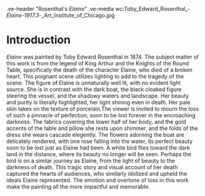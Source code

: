 .ve-header "Rosenthal's *Elaine*"
.ve-media wc:Toby_Edward_Rosenthal_-_Elaine_-_1917.3_-_Art_Institute_of_Chicago.jpg

# Introduction
*Elaine* was painted by Toby Edward Rosenthal in 1874. The subject matter of this work is from the legend of King Arthur and the Knights of the Round Table, specifically the death of the character Elaine, who died of a broken heart. This poignant scene utilizes lighting to add to the tragedy of the scene. The figure of Elaine is unnaturally well lit, with no evident light source. She is in contrast with the dark boat, the black cloaked figure steering the vessel, and the shadowy waters and landscape. Her beauty and purity is literally highlighted, her light shining even in death. Her pale skin takes on the texture of porcelain.The viewer is invited to mourn the loss of such a pinnacle of perfection, soon to be lost forever in the encroaching darkness. The fabrics covering the lower half of her body, and the gold accents of the table and pillow she rests upon shimmer, and the folds of the dress she wears cascade elegently. The flowers adorning the boat are delicately rendered, with one rose falling into the water, its perfect beauty soon to be lost just as Elaine had been. A white bird flies toward the dark land in the distance, where its beauty no longer will be seen. Perhaps the bird is on a similar journey as Elaine, from the light of beauty to the darkness of death. This tragic story and visual account of her death captured the hearts of audiences, who similarly idolized and upheld the ideals Elaine represented. The emotion and overtone of loss in this work make the painting all the more impactful and memorable. 

